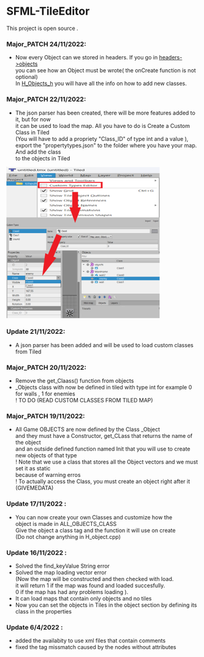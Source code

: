 # SFML-TileEditor

This project is open source .

### Major_PATCH 24/11/2022:
  + Now every Object can we stored in headers. If you go in [headers->objects](https://github.com/Caplitero/SFML-TileEditor/tree/main/Headers/objects)   
  you can see how an Object must be wrote( the onCreate function is not optional)   
    In [H_Objects_h](https://github.com/Caplitero/SFML-TileEditor/blob/main/Headers/H_Objects_.h) you will have all the info on how to add new classes.
  

### Major_PATCH 22/11/2022:
  + The json parser has been created, there will be more features added to it, but for now    
  it can be used to load the map. All you have to do is Create a Custom Class in Tiled   
  (You will have to add a propriety  "Class_ID" of type int and a value ),   
  export the "propertytypes.json" to the folder where you have your map. And add the class   
  to the objects in Tiled   
  <img src="https://github.com/Caplitero/SFML-TileEditor/blob/main/How%20to%20load%20a%20Class.png" width="400" />
  

### Update 21/11/2022:
  + A json parser has been added and will be used to load custom classes from Tiled

### Major_PATCH 20/11/2022:
  + Remove the get_Claass() function from objects
  + _Objects class with now be defined in tiled with type int for example 0 for walls , 1 for enemies   
  ! TO DO (READ CUSTOM CLASSES FROM TILED MAP)
  


### Major_PATCH 19/11/2022:
  + All Game OBJECTS are now defined by the Class _Object   
  and they must have a Constructor, get_CLass that returns the name of the object   
  and an outside defined function named Init that you will use to create new objects of that type   
  ! Note that we use a class that stores all the Object vectors and we must set it as static    
  because of warning erros   
  ! To actually access the Class, you must create an object right after it (GIVEMEDATA)   
 

### Update 17/11/2022 :
  + You can now create your own Classes and customize how the    
    object is made in ALL_OBJECTS_CLASS    
    Give the object a class tag and the function it will use on create   
    (Do not change anything in H_object.cpp)
    

### Update 16/11/2022 :
  + Solved the find_keyValue String error
  + Solved the map loading vector error    
      (Now the map will be constructed and then checked with load.   
      it will return 1 if the map was found and loaded succesfully.   
      0 if the map has had any problems loading  ).
  + It can load maps that contain only objects and no tiles
  + Now you can set the objects in Tiles in the object section
    by defining its class in the properties

### Update 6/4/2022 : 
  + added the availabity to use xml files that contain comments
  + fixed the tag missmatch caused by the nodes without attributes 
